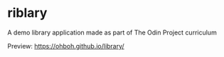 # riblary
A demo library application made as part of The Odin Project curriculum

Preview: https://ohboh.github.io/library/
